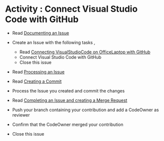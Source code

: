 # Activity : Connect Visual Studio Code with GitHub

* Read [Documenting an Issue](https://github.com/openBackhaul/ApplicationPattern/blob/develop/doc/PreparingSpecifying/DocumentingAnIssue/DocumentingAnIssue.md)
  
* Create an Issue with the following tasks , 
  * Read [Connecting VisualStudioCode on OfficeLaptop with GitHub](https://github.com/openBackhaul/ApplicationPattern/blob/develop/doc/PreparingSpecifying/VSCode2GitHub/VSCode2GitHub.md)
  * Connect Visual Studio Code with GitHub
  * Close this issue

* Read [Processing an Issue](https://github.com/openBackhaul/ApplicationPattern/blob/develop/doc/PreparingSpecifying/ProcessingAnIssue/ProcessingAnIssue.md) 
* Read [Creating a Commit](https://github.com/openBackhaul/ApplicationPattern/blob/develop/doc/PreparingSpecifying/CreatingCommit/CreatingCommit.md)
* Process the Issue you created and commit the changes
* Read [Completing an Issue and creating a Merge Request](https://github.com/openBackhaul/ApplicationPattern/blob/develop/doc/PreparingSpecifying/CreatingMergeRequest/CreatingMergeRequest.md)
* Push your branch containing your contribution and add a CodeOwner as reviewer
* Confirm that the CodeOwner merged your contribution 
* Close this issue
